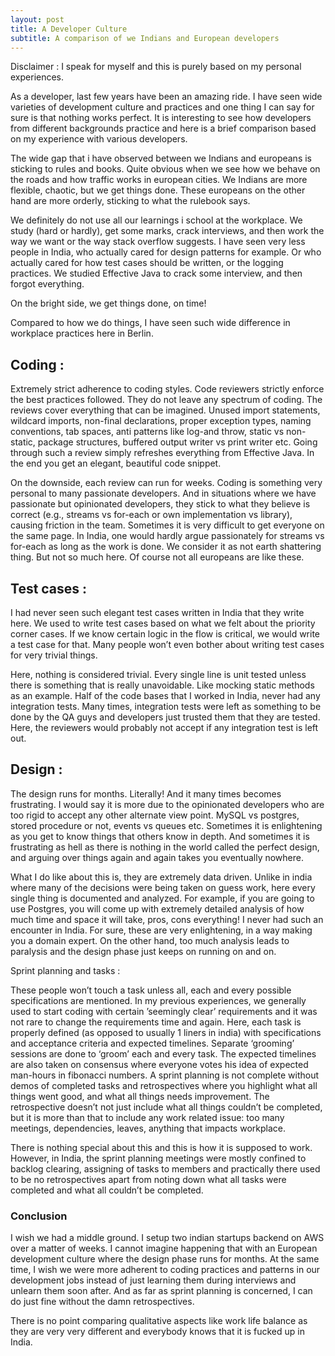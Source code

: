 ```yaml
---
layout: post
title: A Developer Culture
subtitle: A comparison of we Indians and European developers
---
```


Disclaimer : I speak for myself and this is purely based on my personal experiences.

As a developer, last few years have been an amazing ride. I have seen wide varieties of development culture and practices and one thing I can say for sure is that nothing works perfect. It is interesting to see how developers from different backgrounds practice and here is a brief comparison based on my experience with various developers.

The wide gap that i have observed between we Indians and europeans is sticking to rules and books. Quite obvious when we see how we behave on the roads and how traffic works in european cities. We Indians are more flexible, chaotic, but we get things done. These europeans on the other hand are more orderly, sticking to what the rulebook says.

We definitely do not use all our learnings i school at the workplace. We study (hard or hardly), get some marks, crack interviews, and then work the way we want or the way stack overflow suggests. I have seen very less people in India, who actually cared for design patterns for example. Or who actually cared for how test cases should be written, or the logging practices. We studied Effective Java to crack some interview, and then forgot everything.

On the bright side, we get things done, on time!

Compared to how we do things, I have seen such wide difference in workplace practices here in Berlin. 

## Coding :

Extremely strict adherence to coding styles. Code reviewers strictly enforce the best practices followed. They do not leave any spectrum of coding. The reviews cover everything that can be imagined. Unused import statements, wildcard imports, non-final declarations, proper exception types, naming conventions, tab spaces, anti patterns like log-and throw, static vs non-static, package structures, buffered output writer vs print writer etc. Going through such a review simply refreshes everything from Effective Java. In the end you get an elegant, beautiful code snippet.

On the downside, each review can run for weeks. Coding is something very personal to many passionate developers. And in situations where we have passionate but opinionated developers, they stick to what they believe is correct (e.g., streams vs for-each or own implementation vs library), causing friction in the team. Sometimes it is very difficult to get everyone on the same page. In India, one would hardly argue passionately for streams vs for-each as long as the work is done. We consider it as not earth shattering thing. But not so much here. Of course not all europeans are like these.

## Test cases :

I had never seen such elegant test cases written in India that they write here. We used to write test cases based on what we felt about the priority corner cases. If we know certain logic in the flow is critical, we would write a test case for that. Many people won’t even bother about writing test cases for very trivial things.

Here, nothing is considered trivial. Every single line is unit tested unless there is something that is really unavoidable. Like mocking static methods as an example. Half of the code bases that I worked in India, never had any integration tests. Many times, integration tests were left as something to be done by the QA guys and developers just trusted them that they are tested. Here, the reviewers would probably not accept if any integration test is left out.

## Design :

The design runs for months. Literally! And it many times becomes frustrating. I would say it is more due to the opinionated developers who are too rigid to accept any other alternate view point. MySQL vs postgres, stored procedure or not, events vs queues etc. Sometimes it is enlightening as you get to know things that others know in depth. And sometimes it is frustrating as hell as there is nothing in the world called the perfect design, and arguing over things again and again takes you eventually nowhere.

What I do like about  this is, they are extremely data driven. Unlike in india where many of the decisions were being taken on guess work, here every single thing is documented and analyzed. For example, if you are going to use Postgres, you will come up with extremely detailed analysis of how much time and space it will take, pros, cons everything! I never had such an encounter in India. For sure, these are very enlightening, in a way making you a domain expert. On the other hand, too much analysis leads to paralysis and the design phase just keeps on running on and on.

Sprint planning and tasks :

These people won’t touch a task unless all, each and every possible specifications are mentioned. In my previous experiences, we generally used to start coding with certain ’seemingly clear’ requirements and it was not rare to change the requirements time and again. Here, each task is properly defined (as opposed to usually 1 liners in india) with specifications and acceptance criteria and expected timelines. Separate ‘grooming’ sessions are done to ‘groom’ each and every task. The expected timelines are also taken on consensus where everyone votes his idea of expected man-hours in fibonacci numbers. A sprint planning is not complete without demos of completed tasks and retrospectives where you highlight what all things went good, and what all things needs improvement. The retrospective doesn’t not just include what all things couldn’t be completed, but it is more than that to include any work related issue: too many meetings, dependencies, leaves, anything that impacts workplace.

There is nothing special about this and this is how it is supposed to work. However, in India, the sprint planning meetings were mostly confined to backlog clearing, assigning of tasks to members and practically there used to be no retrospectives apart from noting down what all tasks were completed and what all couldn’t be completed.

### Conclusion 

I wish we had a middle ground. I setup two indian startups backend on AWS over a matter of weeks. I cannot imagine happening that with an European development culture where the design phase runs for months. At the same time, I wish we were more adherent to coding practices and patterns in our development jobs instead of just learning them during interviews and unlearn them soon after. And as far as sprint planning is concerned, I can do just fine without the damn retrospectives.

There is no point comparing qualitative aspects like work life balance as they are very very different and everybody knows that it is fucked up in India.
